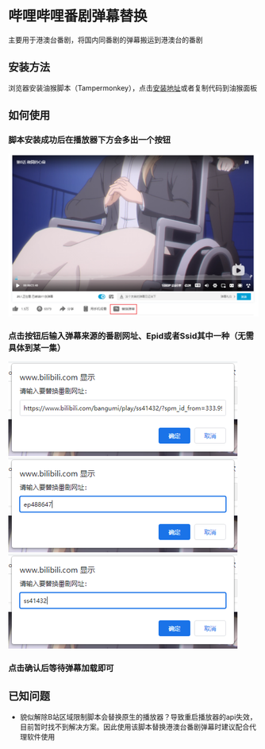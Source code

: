 # 哔哩哔哩番剧弹幕替换
主要用于港澳台番剧，将国内同番剧的弹幕搬运到港澳台的番剧

## 安装方法
浏览器安装油猴脚本（Tampermonkey），点击[安装地址](https://greasyfork.org/scripts/445273-bilibili%E6%B8%AF%E6%BE%B3%E5%8F%B0%E7%95%AA%E5%89%A7%E6%9B%BF%E6%8D%A2%E5%BC%B9%E5%B9%95/code/bilibili%E6%B8%AF%E6%BE%B3%E5%8F%B0%E7%95%AA%E5%89%A7%E6%9B%BF%E6%8D%A2%E5%BC%B9%E5%B9%95.user.js)或者复制代码到油猴面板

## 如何使用
### 脚本安装成功后在播放器下方会多出一个按钮  
![脚本按钮](/images/button.png)
### 点击按钮后输入弹幕来源的番剧网址、Epid或者Ssid其中一种（无需具体到某一集）
![example](/images/example_url.png) ![example](/images/example_epid.png) ![example](/images/example_ssid.png)
### 点击确认后等待弹幕加载即可

## 已知问题
+ 貌似解除B站区域限制脚本会替换原生的播放器？导致重启播放器的api失效，目前暂时找不到解决方案。因此使用该脚本替换港澳台番剧弹幕时建议配合代理软件使用
